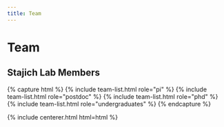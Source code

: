 ```yaml
---
title: Team
---
```


# <i class="fas fa-users"></i>Team

## Stajich Lab Members

{% capture html %}
{% include team-list.html role="pi" %}
{% include team-list.html role="postdoc" %}
{% include team-list.html role="phd" %}
{% include team-list.html role="undergraduates" %}
{% endcapture %}

{% include centerer.html html=html %}
